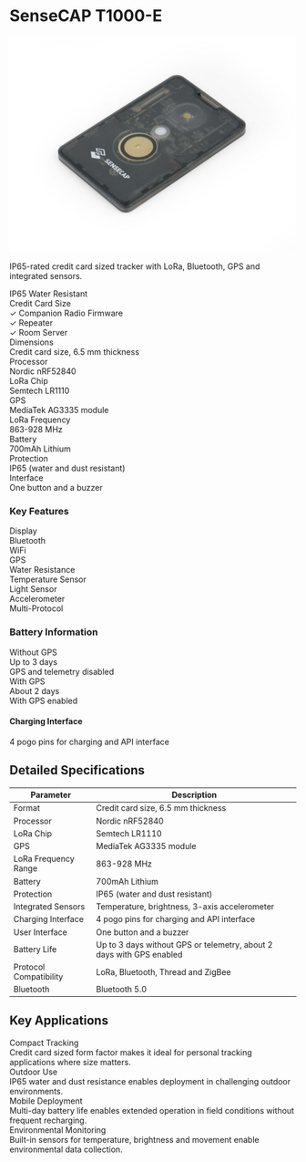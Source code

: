 # SenseCAP T1000-E

<div class="section-divider">
  <div class="divider-line"></div>
</div>

<div class="device-header">
  <div class="device-image">
    <img src="./../../images/3-114993369-sensecap-card-tracker-t1000-e-for-meshtastic-45font.jpg" alt="SenseCAP T1000-E">
  </div>
  <div class="device-intro">
    <p class="device-description">IP65-rated credit card sized tracker with LoRa, Bluetooth, GPS and integrated sensors.</p>
    <div class="special-tags">
      <div class="special-tag waterproof">IP65 Water Resistant</div>
      <div class="special-tag compact">Credit Card Size</div>
    </div>
    <div class="firmware-support">
      <div class="support-item supported">
        <span class="support-icon">✓</span>
        <span class="support-text">Companion Radio Firmware</span>
      </div>
      <div class="support-item supported">
        <span class="support-icon">✓</span>
        <span class="support-text">Repeater</span>
      </div>
      <div class="support-item supported">
        <span class="support-icon">✓</span>
        <span class="support-text">Room Server</span>
      </div>
    </div>
  </div>
</div>

<div class="specs-overview">
  <div class="specs-item">
    <div class="specs-label">Dimensions</div>
    <div class="specs-value">Credit card size, 6.5 mm thickness</div>
  </div>
  <div class="specs-item">
    <div class="specs-label">Processor</div>
    <div class="specs-value">Nordic nRF52840</div>
  </div>
  <div class="specs-item">
    <div class="specs-label">LoRa Chip</div>
    <div class="specs-value">Semtech LR1110</div>
  </div>
  <div class="specs-item">
    <div class="specs-label">GPS</div>
    <div class="specs-value">MediaTek AG3335 module</div>
  </div>
  <div class="specs-item">
    <div class="specs-label">LoRa Frequency</div>
    <div class="specs-value">863-928 MHz</div>
  </div>
  <div class="specs-item">
    <div class="specs-label">Battery</div>
    <div class="specs-value">700mAh Lithium</div>
  </div>
  <div class="specs-item">
    <div class="specs-label">Protection</div>
    <div class="specs-value">IP65 (water and dust resistant)</div>
  </div>
  <div class="specs-item">
    <div class="specs-label">Interface</div>
    <div class="specs-value">One button and a buzzer</div>
  </div>
</div>

<div class="device-features">
  <div class="features-group">
    <h3 class="features-title">Key Features</h3>
    <div class="features-grid">
      <div class="feature-item unavailable">
        <span class="feature-name">Display</span>
      </div>
      <div class="feature-item available">
        <span class="feature-name">Bluetooth</span>
      </div>
      <div class="feature-item unavailable">
        <span class="feature-name">WiFi</span>
      </div>
      <div class="feature-item available">
        <span class="feature-name">GPS</span>
      </div>
      <div class="feature-item available">
        <span class="feature-name">Water Resistance</span>
      </div>
      <div class="feature-item available">
        <span class="feature-name">Temperature Sensor</span>
      </div>
      <div class="feature-item available">
        <span class="feature-name">Light Sensor</span>
      </div>
      <div class="feature-item available">
        <span class="feature-name">Accelerometer</span>
      </div>
      <div class="feature-item available">
        <span class="feature-name">Multi-Protocol</span>
      </div>
    </div>
  </div>
  
  <div class="notes-group">
    <h3 class="notes-title">Battery Information</h3>
    <div class="battery-info">
      <div class="battery-scenario">
        <div class="scenario-header">Without GPS</div>
        <div class="battery-duration">Up to 3 days</div>
        <div class="scenario-notes">GPS and telemetry disabled</div>
      </div>
      <div class="battery-scenario">
        <div class="scenario-header">With GPS</div>
        <div class="battery-duration">About 2 days</div>
        <div class="scenario-notes">With GPS enabled</div>
      </div>
    </div>
    <div class="charging-info">
      <h4>Charging Interface</h4>
      <p>4 pogo pins for charging and API interface</p>
    </div>
  </div>
</div>

<div class="section-divider">
  <div class="divider-line"></div>
</div>

## Detailed Specifications

<div class="specs-table">
  <table>
    <thead>
      <tr>
        <th>Parameter</th>
        <th>Description</th>
      </tr>
    </thead>
    <tbody>
      <tr>
        <td>Format</td>
        <td>Credit card size, 6.5 mm thickness</td>
      </tr>
      <tr>
        <td>Processor</td>
        <td>Nordic nRF52840</td>
      </tr>
      <tr>
        <td>LoRa Chip</td>
        <td>Semtech LR1110</td>
      </tr>
      <tr>
        <td>GPS</td>
        <td>MediaTek AG3335 module</td>
      </tr>
      <tr>
        <td>LoRa Frequency Range</td>
        <td>863-928 MHz</td>
      </tr>
      <tr>
        <td>Battery</td>
        <td>700mAh Lithium</td>
      </tr>
      <tr>
        <td>Protection</td>
        <td>IP65 (water and dust resistant)</td>
      </tr>
      <tr>
        <td>Integrated Sensors</td>
        <td>Temperature, brightness, 3-axis accelerometer</td>
      </tr>
      <tr>
        <td>Charging Interface</td>
        <td>4 pogo pins for charging and API interface</td>
      </tr>
      <tr>
        <td>User Interface</td>
        <td>One button and a buzzer</td>
      </tr>
      <tr>
        <td>Battery Life</td>
        <td>Up to 3 days without GPS or telemetry, about 2 days with GPS enabled</td>
      </tr>
      <tr>
        <td>Protocol Compatibility</td>
        <td>LoRa, Bluetooth, Thread and ZigBee</td>
      </tr>
      <tr>
        <td>Bluetooth</td>
        <td>Bluetooth 5.0</td>
      </tr>
    </tbody>
  </table>
</div>

<div class="section-divider">
  <div class="divider-line"></div>
</div>

## Key Applications

<div class="applications-container">
  <div class="application-card">
    <div class="application-title">Compact Tracking</div>
    <div class="application-description">
      Credit card sized form factor makes it ideal for personal tracking applications where size matters.
    </div>
  </div>
  
  <div class="application-card">
    <div class="application-title">Outdoor Use</div>
    <div class="application-description">
      IP65 water and dust resistance enables deployment in challenging outdoor environments.
    </div>
  </div>
  
  <div class="application-card">
    <div class="application-title">Mobile Deployment</div>
    <div class="application-description">
      Multi-day battery life enables extended operation in field conditions without frequent recharging.
    </div>
  </div>
  
  <div class="application-card">
    <div class="application-title">Environmental Monitoring</div>
    <div class="application-description">
      Built-in sensors for temperature, brightness and movement enable environmental data collection.
    </div>
  </div>
</div>

